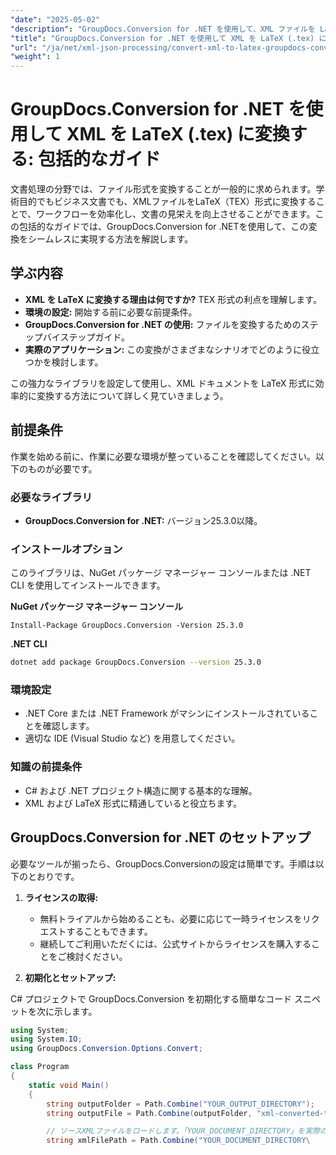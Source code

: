 ```yaml
---
"date": "2025-05-02"
"description": "GroupDocs.Conversion for .NET を使用して、XML ファイルを LaTeX 形式にシームレスに変換する方法を学びましょう。このガイドでは、セットアップ、変換手順、そして実用的な応用例について説明します。"
"title": "GroupDocs.Conversion for .NET を使用して XML を LaTeX (.tex) に変換する包括的なガイド"
"url": "/ja/net/xml-json-processing/convert-xml-to-latex-groupdocs-conversion-net/"
"weight": 1
---
```


# GroupDocs.Conversion for .NET を使用して XML を LaTeX (.tex) に変換する: 包括的なガイド

文書処理の分野では、ファイル形式を変換することが一般的に求められます。学術目的でもビジネス文書でも、XMLファイルをLaTeX（TEX）形式に変換することで、ワークフローを効率化し、文書の見栄えを向上させることができます。この包括的なガイドでは、GroupDocs.Conversion for .NETを使用して、この変換をシームレスに実現する方法を解説します。

## 学ぶ内容
- **XML を LaTeX に変換する理由は何ですか?** TEX 形式の利点を理解します。
- **環境の設定:** 開始する前に必要な前提条件。
- **GroupDocs.Conversion for .NET の使用:** ファイルを変換するためのステップバイステップガイド。
- **実際のアプリケーション:** この変換がさまざまなシナリオでどのように役立つかを検討します。

この強力なライブラリを設定して使用し、XML ドキュメントを LaTeX 形式に効率的に変換する方法について詳しく見ていきましょう。

## 前提条件
作業を始める前に、作業に必要な環境が整っていることを確認してください。以下のものが必要です。

### 必要なライブラリ
- **GroupDocs.Conversion for .NET:** バージョン25.3.0以降。
  
### インストールオプション
このライブラリは、NuGet パッケージ マネージャー コンソールまたは .NET CLI を使用してインストールできます。

**NuGet パッケージ マネージャー コンソール**
```plaintext
Install-Package GroupDocs.Conversion -Version 25.3.0
```

**\.NET CLI**
```bash
dotnet add package GroupDocs.Conversion --version 25.3.0
```

### 環境設定
- .NET Core または .NET Framework がマシンにインストールされていることを確認します。
- 適切な IDE (Visual Studio など) を用意してください。

### 知識の前提条件
- C# および .NET プロジェクト構造に関する基本的な理解。
- XML および LaTeX 形式に精通していると役立ちます。

## GroupDocs.Conversion for .NET のセットアップ
必要なツールが揃ったら、GroupDocs.Conversionの設定は簡単です。手順は以下のとおりです。

1. **ライセンスの取得:**
   - 無料トライアルから始めることも、必要に応じて一時ライセンスをリクエストすることもできます。
   - 継続してご利用いただくには、公式サイトからライセンスを購入することをご検討ください。

2. **初期化とセットアップ:**

C# プロジェクトで GroupDocs.Conversion を初期化する簡単なコード スニペットを次に示します。

```csharp
using System;
using System.IO;
using GroupDocs.Conversion.Options.Convert;

class Program
{
    static void Main()
    {
        string outputFolder = Path.Combine("YOUR_OUTPUT_DIRECTORY");
        string outputFile = Path.Combine(outputFolder, "xml-converted-to.tex");

        // ソースXMLファイルをロードします。「YOUR_DOCUMENT_DIRECTORY」を実際のドキュメントディレクトリに置き換えます。
        string xmlFilePath = Path.Combine("YOUR_DOCUMENT_DIRECTORY\